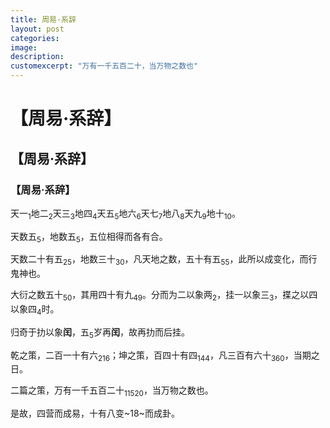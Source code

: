 ```yaml
---
title: 周易·系辞 
layout: post
categories:
image:
description:
customexcerpt: "万有一千五百二十，当万物之数也"
---
```


# 【周易·系辞】

## 【周易·系辞】

### 【周易·系辞】

天一<sub>1</sub>地二<sub>2</sub>天三<sub>3</sub>地四<sub>4</sub>天五<sub>5</sub>地六<sub>6</sub>天七<sub>7</sub>地八<sub>8</sub>天九<sub>9</sub>地十<sub>10</sub>。

天数五<sub>5</sub>，地数五<sub>5</sub>，五位相得而各有合。

天数二十有五<sub>25</sub>，地数三十<sub>30</sub>，凡天地之数，五十有五<sub>55</sub>，此所以成变化，而行鬼神也。

大衍之数五十<sub>50</sub>，其用四十有九<sub>49</sub>。分而为二以象两<sub>2</sub>，挂一以象三<sub>3</sub>，揲之以四以象四<sub>4</sub>时。

归奇于扐以象**闰**，五<sub>5</sub>岁再**闰**，故再扐而后挂。

乾之策，二百一十有六<sub>216</sub>；坤之策，百四十有四<sub>144</sub>，凡三百有六十<sub>360</sub>，当期之日。

二篇之策，万有一千五百二十<sub>11520</sub>，当万物之数也。

是故，四营而成易，十有八变~18~而成卦。